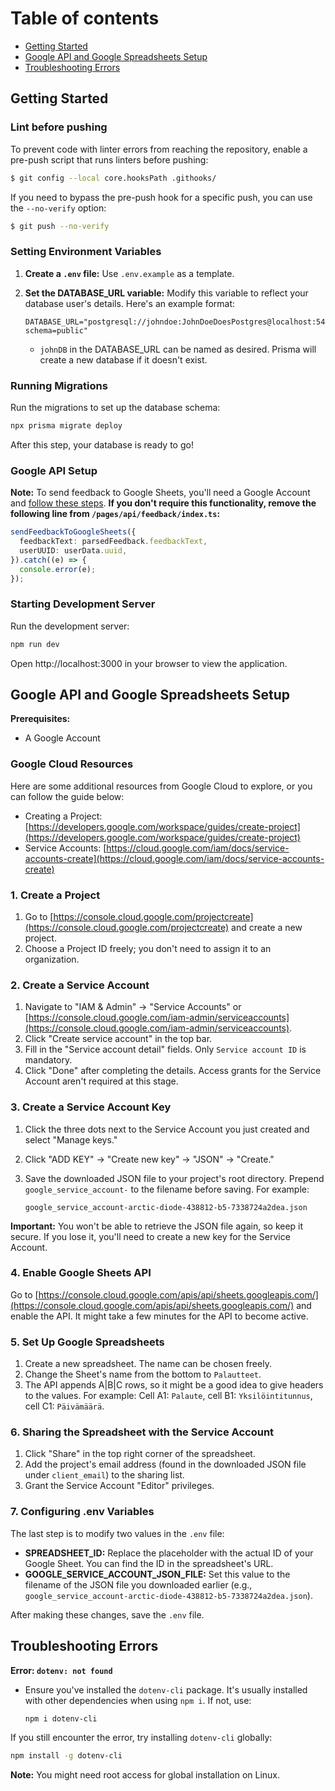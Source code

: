 # Table of contents

- [Getting Started](README.md#getting-started)
- [Google API and Google Spreadsheets Setup](README.md#google-api-and-google-spreadsheets-setup)
- [Troubleshooting Errors](README.md#troubleshooting-errors)

## Getting Started

### Lint before pushing

To prevent code with linter errors from reaching the repository, enable a pre-push script that runs linters before pushing:

```bash
$ git config --local core.hooksPath .githooks/
```

If you need to bypass the pre-push hook for a specific push, you can use the `--no-verify` option:

```bash
$ git push --no-verify
```

### Setting Environment Variables

1. **Create a `.env` file:** Use `.env.example` as a template.
2. **Set the DATABASE_URL variable:** Modify this variable to reflect your database user's details. Here's an example format:

   ```
   DATABASE_URL="postgresql://johndoe:JohnDoeDoesPostgres@localhost:5432/johnDB?schema=public"
   ```

   - `johnDB` in the DATABASE_URL can be named as desired. Prisma will create a new database if it doesn't exist.

### Running Migrations

Run the migrations to set up the database schema:

```bash
npx prisma migrate deploy
```

After this step, your database is ready to go!

### Google API Setup

**Note:** To send feedback to Google Sheets, you'll need a Google Account and [follow these steps](README.md#google-api-and-google-spreadsheets-setup). **If you don't require this functionality, remove the following line from `/pages/api/feedback/index.ts`:**

```ts
sendFeedbackToGoogleSheets({
  feedbackText: parsedFeedback.feedbackText,
  userUUID: userData.uuid,
}).catch((e) => {
  console.error(e);
});
```

### Starting Development Server

Run the development server:

```bash
npm run dev
```

Open http://localhost:3000 in your browser to view the application.

## Google API and Google Spreadsheets Setup

**Prerequisites:**

- A Google Account

### Google Cloud Resources

Here are some additional resources from Google Cloud to explore, or you can follow the guide below:

- Creating a Project: [https://developers.google.com/workspace/guides/create-project](https://developers.google.com/workspace/guides/create-project)
- Service Accounts: [https://cloud.google.com/iam/docs/service-accounts-create](https://cloud.google.com/iam/docs/service-accounts-create)

### 1. Create a Project

1. Go to [https://console.cloud.google.com/projectcreate](https://console.cloud.google.com/projectcreate) and create a new project.
2. Choose a Project ID freely; you don't need to assign it to an organization.

### 2. Create a Service Account

1. Navigate to "IAM & Admin" -> "Service Accounts" or [https://console.cloud.google.com/iam-admin/serviceaccounts](https://console.cloud.google.com/iam-admin/serviceaccounts).
2. Click "Create service account" in the top bar.
3. Fill in the "Service account detail" fields. Only `Service account ID` is mandatory.
4. Click "Done" after completing the details. Access grants for the Service Account aren't required at this stage.

### 3. Create a Service Account Key

1. Click the three dots next to the Service Account you just created and select "Manage keys."
2. Click "ADD KEY" -> "Create new key" -> "JSON" -> "Create."
3. Save the downloaded JSON file to your project's root directory. Prepend `google_service_account-` to the filename before saving. For example:

   ```
   google_service_account-arctic-diode-438812-b5-7338724a2dea.json
   ```

**Important:** You won't be able to retrieve the JSON file again, so keep it secure. If you lose it, you'll need to create a new key for the Service Account.

### 4. Enable Google Sheets API

Go to [https://console.cloud.google.com/apis/api/sheets.googleapis.com/](https://console.cloud.google.com/apis/api/sheets.googleapis.com/) and enable the API. It might take a few minutes for the API to become active.

### 5. Set Up Google Spreadsheets

1. Create a new spreadsheet. The name can be chosen freely.
2. Change the Sheet's name from the bottom to `Palautteet`.
3. The API appends A|B|C rows, so it might be a good idea to give headers to the values. For example: Cell A1: `Palaute`, cell B1: `Yksilöintitunnus`, cell C1: `Päivämäärä`.

### 6. Sharing the Spreadsheet with the Service Account

1. Click "Share" in the top right corner of the spreadsheet.
2. Add the project's email address (found in the downloaded JSON file under `client_email`) to the sharing list.
3. Grant the Service Account "Editor" privileges.

### 7. Configuring .env Variables

The last step is to modify two values in the `.env` file:

- **SPREADSHEET_ID:** Replace the placeholder with the actual ID of your Google Sheet. You can find the ID in the spreadsheet's URL.
- **GOOGLE_SERVICE_ACCOUNT_JSON_FILE:** Set this value to the filename of the JSON file you downloaded earlier (e.g., `google_service_account-arctic-diode-438812-b5-7338724a2dea.json`).

After making these changes, save the `.env` file.

## Troubleshooting Errors

**Error: `dotenv: not found`**

- Ensure you've installed the `dotenv-cli` package. It's usually installed with other dependencies when using `npm i`. If not, use:

  ```bash
  npm i dotenv-cli
  ```

If you still encounter the error, try installing `dotenv-cli` globally:

```bash
npm install -g dotenv-cli
```

**Note:** You might need root access for global installation on Linux.

